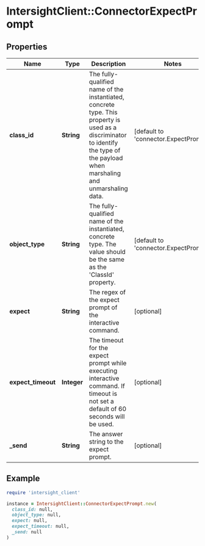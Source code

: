 # IntersightClient::ConnectorExpectPrompt

## Properties

| Name | Type | Description | Notes |
| ---- | ---- | ----------- | ----- |
| **class_id** | **String** | The fully-qualified name of the instantiated, concrete type. This property is used as a discriminator to identify the type of the payload when marshaling and unmarshaling data. | [default to &#39;connector.ExpectPrompt&#39;] |
| **object_type** | **String** | The fully-qualified name of the instantiated, concrete type. The value should be the same as the &#39;ClassId&#39; property. | [default to &#39;connector.ExpectPrompt&#39;] |
| **expect** | **String** | The regex of the expect prompt of the interactive command. | [optional] |
| **expect_timeout** | **Integer** | The timeout for the expect prompt while executing interactive command. If timeout is not set a default of 60 seconds will be used. | [optional] |
| **_send** | **String** | The answer string to the expect prompt. | [optional] |

## Example

```ruby
require 'intersight_client'

instance = IntersightClient::ConnectorExpectPrompt.new(
  class_id: null,
  object_type: null,
  expect: null,
  expect_timeout: null,
  _send: null
)
```

